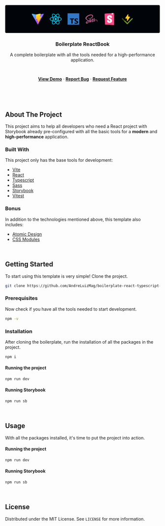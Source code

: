<div align="center">
  <img src="./public/doc/cover.png">
  <h3 align="center">Boilerplate ReactBook</h3>
  <p>
    A complete boilerplate with all the tools needed for a high-performance application.
  </p>
  <br />
  <p align="center">
    <a href="https://boilerplate-reactbook.netlify.app"><b>View Demo</b></a>
    ·
    <a href="https://github.com/AndreLuizMag/boilerplate-react-typescript-storybook/issues"><b>Report Bug</b></a>
    ·
    <a href="https://github.com/AndreLuizMag/boilerplate-react-typescript-storybook/issues"><b>Request Feature</b></a>
  </p>
</div>

<br/>
<br/>
<br/>

## About The Project

This project aims to help all developers who need a React
project with Storybook already pre-configured with all the
basic tools for a **modern** and **high-performance**
application.

### Built With

This project only has the base tools for development:

- [Vite](https://vitejs.dev)
- [React](https://react.dev)
- [Typescript](https://typescriptlang.org)
- [Sass](https://sass-lang.com)
- [Storybook](https://storybook.js.org)
- [Vitest](https://vitest.dev)

### Bonus

In addition to the technologies mentioned above, this
template also includes:

- [Atomic Design](https://atomicdesign.bradfrost.com)
- [CSS Modules](https://github.com/css-modules/css-modules)

<br/>

## Getting Started

To start using this template is very simple! Clone the
project.

```bash
git clone https://github.com/AndreLuizMag/boilerplate-react-typescript-storybook.git
```

### Prerequisites

Now check if you have all the tools needed to start
development.

```bash
npm -v
```

### Installation

After cloning the boilerplate, run the installation of all
the packages in the project.

```bash
npm i
```

#### Running the project

```bash
npm run dev
```

#### Running Storybook

```bash
npm run sb
```

<br/>

## Usage

With all the packages installed, it's time to put the
project into action.

#### Running the project

```bash
npm run dev
```

#### Running Storybook

```bash
npm run sb
```

<br/>

## License

Distributed under the MIT License. See `LICENSE` for more
information.
